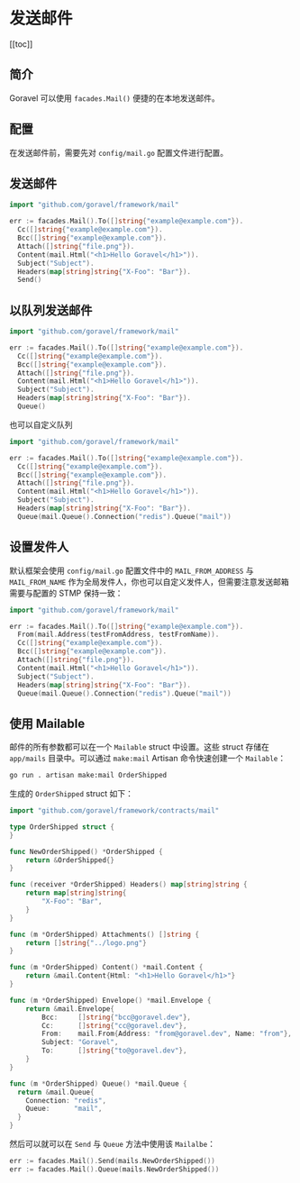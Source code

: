 # 发送邮件

[[toc]]

## 简介

Goravel 可以使用 `facades.Mail()` 便捷的在本地发送邮件。

## 配置

在发送邮件前，需要先对 `config/mail.go` 配置文件进行配置。

## 发送邮件

```go
import "github.com/goravel/framework/mail"

err := facades.Mail().To([]string{"example@example.com"}).
  Cc([]string{"example@example.com"}).
  Bcc([]string{"example@example.com"}).
  Attach([]string{"file.png"}).
  Content(mail.Html("<h1>Hello Goravel</h1>")).
  Subject("Subject").
  Headers(map[string]string{"X-Foo": "Bar"}).
  Send()
```

## 以队列发送邮件

```go
import "github.com/goravel/framework/mail"

err := facades.Mail().To([]string{"example@example.com"}).
  Cc([]string{"example@example.com"}).
  Bcc([]string{"example@example.com"}).
  Attach([]string{"file.png"}).
  Content(mail.Html("<h1>Hello Goravel</h1>")).
  Subject("Subject").
  Headers(map[string]string{"X-Foo": "Bar"}).
  Queue()
```

也可以自定义队列

```go
import "github.com/goravel/framework/mail"

err := facades.Mail().To([]string{"example@example.com"}).
  Cc([]string{"example@example.com"}).
  Bcc([]string{"example@example.com"}).
  Attach([]string{"file.png"}).
  Content(mail.Html("<h1>Hello Goravel</h1>")).
  Subject("Subject").
  Headers(map[string]string{"X-Foo": "Bar"}).
  Queue(mail.Queue().Connection("redis").Queue("mail"))
```

## 设置发件人

默认框架会使用 `config/mail.go` 配置文件中的 `MAIL_FROM_ADDRESS` 与 `MAIL_FROM_NAME` 作为全局发件人，你也可以自定义发件人，但需要注意发送邮箱需要与配置的 STMP 保持一致：

```go
import "github.com/goravel/framework/mail"

err := facades.Mail().To([]string{"example@example.com"}).
  From(mail.Address(testFromAddress, testFromName)).
  Cc([]string{"example@example.com"}).
  Bcc([]string{"example@example.com"}).
  Attach([]string{"file.png"}).
  Content(mail.Html("<h1>Hello Goravel</h1>")).
  Subject("Subject").
  Headers(map[string]string{"X-Foo": "Bar"}).
  Queue(mail.Queue().Connection("redis").Queue("mail"))
```

## 使用 Mailable

邮件的所有参数都可以在一个 `Mailable` struct 中设置。这些 struct 存储在 `app/mails` 目录中。可以通过 `make:mail` Artisan 命令快速创建一个 `Mailable`：

```bash
go run . artisan make:mail OrderShipped
```

生成的 `OrderShipped` struct 如下：

```go
import "github.com/goravel/framework/contracts/mail"

type OrderShipped struct {
}

func NewOrderShipped() *OrderShipped {
	return &OrderShipped{}
}

func (receiver *OrderShipped) Headers() map[string]string {
	return map[string]string{
		"X-Foo": "Bar",
	}
}

func (m *OrderShipped) Attachments() []string {
	return []string{"../logo.png"}
}

func (m *OrderShipped) Content() *mail.Content {
	return &mail.Content{Html: "<h1>Hello Goravel</h1>"}
}

func (m *OrderShipped) Envelope() *mail.Envelope {
	return &mail.Envelope{
		Bcc:     []string{"bcc@goravel.dev"},
		Cc:      []string{"cc@goravel.dev"},
		From:    mail.From{Address: "from@goravel.dev", Name: "from"},
		Subject: "Goravel",
		To:      []string{"to@goravel.dev"},
	}
}

func (m *OrderShipped) Queue() *mail.Queue {
  return &mail.Queue{
    Connection: "redis",
    Queue:      "mail",
  }
}
```

然后可以就可以在 `Send` 与 `Queue` 方法中使用该 `Mailalbe`：

```go
err := facades.Mail().Send(mails.NewOrderShipped())
err := facades.Mail().Queue(mails.NewOrderShipped())
```

<CommentService/>
